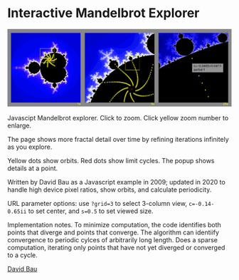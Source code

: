 Interactive Mandelbrot Explorer
===============================

[<img src="media/mandelbrot.png">](http://davidbau.com/mandelbrot/)

Javascipt Mandelbrot explorer.  Click to zoom.
Click yellow zoom number to enlarge.

The page shows more fractal detail over time by refining
iterations infinitely as you explore.

Yellow dots show orbits. Red dots show limit cycles.
The popup shows details at a point.

Written by David Bau as a Javascript example in 2009; updated in 2020
to handle high device pixel ratios, show orbits, and calculate
periodicity.

URL parameter options: use `?grid=3` to select 3-column view,
                   `c=-0.14-0.65ii` to set center,
               and `s=0.5` to set viewed size.

Implementation notes.  To minimize computation, the code identifies both
points that diverge and points that converge.  The algorithm can
identiify convergence to periodic cylces of arbitrarily long length.
Does a sparse computation, iterating only points that have not yet
diverged or converged to a cycle.

[David Bau](http://davidbau.com/archives/2009/09/27/mandelbrot.html)
